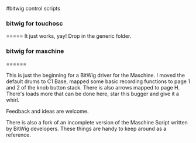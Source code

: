 #bitwig control scripts

### bitwig for touchosc
=====
It just works, yay! Drop in the generic folder.

### bitwig for maschine
======

This is just the beginning for a BitWig driver for the Maschine. I moved the default drums to C1 Base, mapped some basic recording functions to page 1 and 2 of the knob button stack. There is also arrows mapped to page H. There's loads more that can be done here, star this bugger and give it a whirl. 

Feedback and ideas are welcome.

There is also a fork of an incomplete version of the Maschine Script written by BitWig developers. These things are handy to keep around as a reference. 


